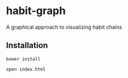# habit-graph
A graphical approach to visualizing habit chains

## Installation

`bower install`

`open index.html`
